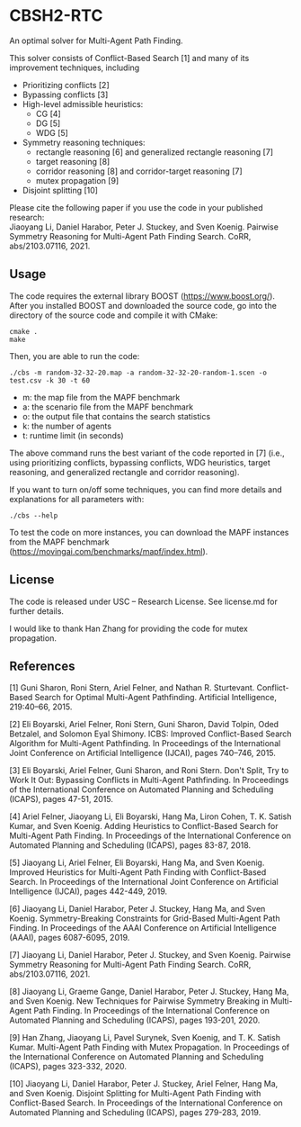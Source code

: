 # CBSH2-RTC
An optimal solver for Multi-Agent Path Finding.
 

This solver consists of Conflict-Based Search [1] and many of its improvement techniques, including 
* Prioritizing conflicts [2]
* Bypassing conflicts [3]
* High-level admissible heuristics:
    * CG [4] 
    * DG [5]
    * WDG [5]
* Symmetry reasoning techniques:
    * rectangle reasoning [6] and generalized rectangle reasoning [7]
    * target reasoning [8]
    * corridor reasoning [8] and corridor-target reasoning [7]
    * mutex propagation [9]
* Disjoint splitting [10]
 
 
 
Please cite the following paper if you use the code in your published research:  
Jiaoyang Li, Daniel Harabor, Peter J. Stuckey, and Sven Koenig. 
Pairwise Symmetry Reasoning for Multi-Agent Path Finding Search.
CoRR, abs/2103.07116, 2021.

 
 ## Usage
The code requires the external library BOOST (https://www.boost.org/). After you installed BOOST and downloaded the source code, go into the directory of the source code and compile it with CMake: 
```
cmake .
make
```

Then, you are able to run the code:
```
./cbs -m random-32-32-20.map -a random-32-32-20-random-1.scen -o test.csv -k 30 -t 60
```

- m: the map file from the MAPF benchmark
- a: the scenario file from the MAPF benchmark
- o: the output file that contains the search statistics
- k: the number of agents
- t: runtime limit (in seconds)

The above command runs the best variant of the code reported in [7] (i.e., using 
prioritizing conflicts,
bypassing conflicts,
WDG heuristics,
target reasoning, and
generalized rectangle and corridor reasoning).

If you want to turn on/off some techniques,
you can find more details and explanations for all parameters with:
```
./cbs --help
```

To test the code on more instances,
you can download the MAPF instances from the MAPF benchmark (https://movingai.com/benchmarks/mapf/index.html).

## License
The code is released under USC – Research License. See license.md for further details.

I would like to thank Han Zhang for providing the code for mutex propagation.

## References

[1] Guni Sharon, Roni Stern, Ariel Felner, and Nathan R. Sturtevant.
Conflict-Based Search for Optimal Multi-Agent Pathfinding.
Artificial Intelligence, 219:40–66, 2015.

[2] Eli Boyarski, Ariel  Felner, Roni Stern, Guni Sharon, David Tolpin, Oded Betzalel, and Solomon Eyal Shimony.
ICBS: Improved Conflict-Based Search Algorithm for Multi-Agent Pathfinding. 
In Proceedings of the International Joint Conference on Artificial Intelligence (IJCAI), pages 740–746, 2015.

[3] Eli Boyarski, Ariel Felner, Guni Sharon, and Roni Stern.
Don't Split, Try to Work It Out: Bypassing Conflicts in Multi-Agent Pathfinding. 
In Proceedings of the International Conference on Automated Planning and Scheduling (ICAPS), pages 47-51, 2015.

[4] Ariel Felner, Jiaoyang Li, Eli Boyarski, Hang Ma, Liron Cohen, T. K. Satish Kumar, and Sven Koenig.
Adding Heuristics to Conflict-Based Search for Multi-Agent Path Finding. 
In Proceedings of the International Conference on Automated Planning and Scheduling (ICAPS), pages 83-87, 2018.

[5] Jiaoyang Li, Ariel Felner, Eli Boyarski, Hang Ma, and Sven Koenig.
Improved Heuristics for Multi-Agent Path Finding with Conflict-Based Search.
In Proceedings of the International Joint Conference on Artificial Intelligence (IJCAI), pages 442-449, 2019.

[6] Jiaoyang Li, Daniel Harabor, Peter J. Stuckey, Hang Ma, and Sven Koenig.
Symmetry-Breaking Constraints for Grid-Based Multi-Agent Path Finding.
In Proceedings of the AAAI Conference on Artificial Intelligence (AAAI), pages 6087-6095, 2019.

[7] Jiaoyang Li, Daniel Harabor, Peter J. Stuckey, and Sven Koenig. 
Pairwise Symmetry Reasoning for Multi-Agent Path Finding Search.
CoRR, abs/2103.07116, 2021.

[8] Jiaoyang Li, Graeme Gange, Daniel Harabor, Peter J. Stuckey, Hang Ma, and Sven Koenig.
New Techniques for Pairwise Symmetry Breaking in Multi-Agent Path Finding.
In Proceedings of the International Conference on Automated Planning and Scheduling (ICAPS), pages 193-201, 2020.

[9] Han Zhang, Jiaoyang Li, Pavel Surynek, Sven Koenig, and T. K. Satish Kumar.
Multi-Agent Path Finding with Mutex Propagation.
In Proceedings of the International Conference on Automated Planning and Scheduling (ICAPS), pages 323-332, 2020.
 
[10] Jiaoyang Li, Daniel Harabor, Peter J. Stuckey, Ariel Felner, Hang Ma, and Sven Koenig.
Disjoint Splitting for Multi-Agent Path Finding with Conflict-Based Search.
In Proceedings of the International Conference on Automated Planning and Scheduling (ICAPS), pages 279-283, 2019.
